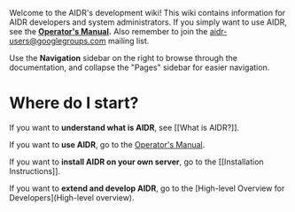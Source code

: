 Welcome to the AIDR's development wiki! This wiki contains information for AIDR developers and system administrators. If you simply want to use AIDR, see the **[Operator's Manual](http://en.flossmanuals.net/aidr/).** Also remember to join the aidr-users@googlegroups.com mailing list.

Use the **Navigation** sidebar on the right to browse through the documentation, and collapse the "Pages" sidebar for easier navigation.

# Where do I start?

If you want to **understand what is AIDR**, see [[What is AIDR?]].

If you want to **use AIDR**, go to the [Operator's Manual](http://en.flossmanuals.net/aidr/).

If you want to **install AIDR on your own server**, go to the [[Installation Instructions]].

If you want to **extend and develop AIDR**, go to the [High-level Overview for Developers](High-level overview).
